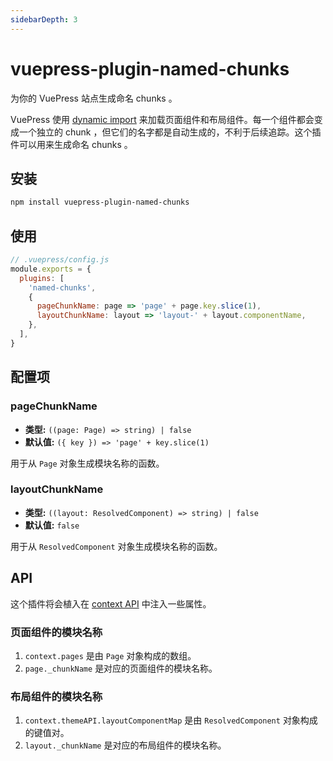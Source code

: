 ```yaml
---
sidebarDepth: 3
---
```


# vuepress-plugin-named-chunks <GitHubLink repo="vuepress/vuepress-community"/>

为你的 VuePress 站点生成命名 chunks 。

VuePress 使用 [dynamic import](https://webpack.js.org/guides/code-splitting/#dynamic-imports) 来加载页面组件和布局组件。每一个组件都会变成一个独立的 chunk ，但它们的名字都是自动生成的，不利于后续追踪。这个插件可以用来生成命名 chunks 。

## 安装

```sh
npm install vuepress-plugin-named-chunks
```

## 使用

```js
// .vuepress/config.js
module.exports = {
  plugins: [
    'named-chunks',
    {
      pageChunkName: page => 'page' + page.key.slice(1),
      layoutChunkName: layout => 'layout-' + layout.componentName,
    },
  ],
}
```

## 配置项

### pageChunkName

- **类型:** `((page: Page) => string) | false`
- **默认值:** `({ key }) => 'page' + key.slice(1)`

用于从 `Page` 对象生成模块名称的函数。

### layoutChunkName

- **类型:** `((layout: ResolvedComponent) => string) | false`
- **默认值:** `false`

用于从 `ResolvedComponent` 对象生成模块名称的函数。

## API

这个插件将会植入在 [context API](https://vuepress.vuejs.org/zh/plugin/context-api.html) 中注入一些属性。

### 页面组件的模块名称

1. `context.pages` 是由 `Page` 对象构成的数组。
2. `page._chunkName` 是对应的页面组件的模块名称。

### 布局组件的模块名称

1. `context.themeAPI.layoutComponentMap` 是由 `ResolvedComponent` 对象构成的键值对。
2. `layout._chunkName` 是对应的布局组件的模块名称。
